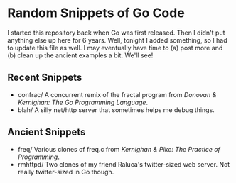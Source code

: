 # Random Snippets of Go Code

I started this repository back when Go was first released. Then I didn't
put anything else up here for 6 years. Well, tonight I added something,
so I had to update this file as well. I may eventually have time to
(a) post more and (b) clean up the ancient examples a bit. We'll see!

## Recent Snippets

- confrac/ A concurrent remix of the fractal program from
*Donovan & Kernighan: The Go Programming Language*.
- blah/ A silly net/http server that sometimes helps me
debug things.

## Ancient Snippets

- freq/ Various clones of freq.c from *Kernighan & Pike: The Practice
of Programming*.
- rmhttpd/ Two clones of my friend Raluca's twitter-sized web server.
Not really twitter-sized in Go though.
